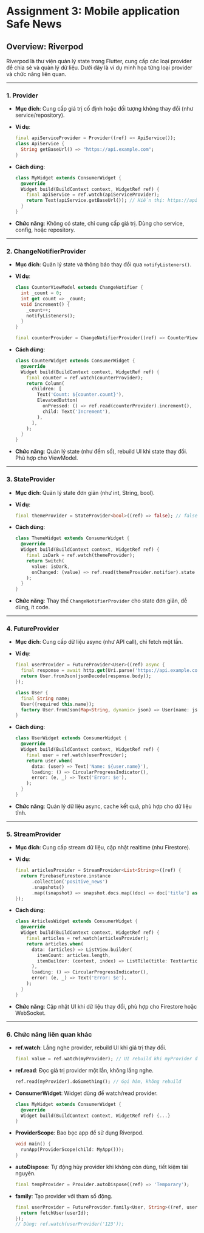 # Assignment 3: Mobile application Safe News

## Overview: Riverpod

Riverpod là thư viện quản lý state trong Flutter, cung cấp các loại provider để chia sẻ và quản lý dữ liệu. Dưới đây là ví dụ minh họa từng loại provider và chức năng liên quan.

---

### 1. **Provider**

- **Mục đích**: Cung cấp giá trị cố định hoặc đối tượng không thay đổi (như service/repository).
- **Ví dụ**:

  ```dart
  final apiServiceProvider = Provider((ref) => ApiService());
  class ApiService {
    String getBaseUrl() => "https://api.example.com";
  }
  ```

- **Cách dùng**:

  ```dart
  class MyWidget extends ConsumerWidget {
    @override
    Widget build(BuildContext context, WidgetRef ref) {
      final apiService = ref.watch(apiServiceProvider);
      return Text(apiService.getBaseUrl()); // Hiển thị: https://api.example.com
    }
  }
  ```

- **Chức năng**: Không có state, chỉ cung cấp giá trị. Dùng cho service, config, hoặc repository.

---

### 2. **ChangeNotifierProvider**

- **Mục đích**: Quản lý state và thông báo thay đổi qua `notifyListeners()`.
- **Ví dụ**:

  ```dart
  class CounterViewModel extends ChangeNotifier {
    int _count = 0;
    int get count => _count;
    void increment() {
      _count++;
      notifyListeners();
    }
  }

  final counterProvider = ChangeNotifierProvider((ref) => CounterViewModel());
  ```

- **Cách dùng**:

  ```dart
  class CounterWidget extends ConsumerWidget {
    @override
    Widget build(BuildContext context, WidgetRef ref) {
      final counter = ref.watch(counterProvider);
      return Column(
        children: [
          Text('Count: ${counter.count}'),
          ElevatedButton(
            onPressed: () => ref.read(counterProvider).increment(),
            child: Text('Increment'),
          ),
        ],
      );
    }
  }
  ```

- **Chức năng**: Quản lý state (như đếm số), rebuild UI khi state thay đổi. Phù hợp cho ViewModel.

---

### 3. **StateProvider**

- **Mục đích**: Quản lý state đơn giản (như int, String, bool).
- **Ví dụ**:

  ```dart
  final themeProvider = StateProvider<bool>((ref) => false); // false: light, true: dark
  ```

- **Cách dùng**:

  ```dart
  class ThemeWidget extends ConsumerWidget {
    @override
    Widget build(BuildContext context, WidgetRef ref) {
      final isDark = ref.watch(themeProvider);
      return Switch(
        value: isDark,
        onChanged: (value) => ref.read(themeProvider.notifier).state = value,
      );
    }
  }
  ```

- **Chức năng**: Thay thế `ChangeNotifierProvider` cho state đơn giản, dễ dùng, ít code.

---

### 4. **FutureProvider**

- **Mục đích**: Cung cấp dữ liệu async (như API call), chỉ fetch một lần.
- **Ví dụ**:

  ```dart
  final userProvider = FutureProvider<User>((ref) async {
    final response = await http.get(Uri.parse('https://api.example.com/user'));
    return User.fromJson(jsonDecode(response.body));
  });

  class User {
    final String name;
    User({required this.name});
    factory User.fromJson(Map<String, dynamic> json) => User(name: json['name']);
  }
  ```

- **Cách dùng**:

  ```dart
  class UserWidget extends ConsumerWidget {
    @override
    Widget build(BuildContext context, WidgetRef ref) {
      final user = ref.watch(userProvider);
      return user.when(
        data: (user) => Text('Name: ${user.name}'),
        loading: () => CircularProgressIndicator(),
        error: (e, _) => Text('Error: $e'),
      );
    }
  }
  ```

- **Chức năng**: Quản lý dữ liệu async, cache kết quả, phù hợp cho dữ liệu tĩnh.

---

### 5. **StreamProvider**

- **Mục đích**: Cung cấp stream dữ liệu, cập nhật realtime (như Firestore).
- **Ví dụ**:

  ```dart
  final articlesProvider = StreamProvider<List<String>>((ref) {
    return FirebaseFirestore.instance
        .collection('positive_news')
        .snapshots()
        .map((snapshot) => snapshot.docs.map((doc) => doc['title'] as String).toList());
  });
  ```

- **Cách dùng**:

  ```dart
  class ArticlesWidget extends ConsumerWidget {
    @override
    Widget build(BuildContext context, WidgetRef ref) {
      final articles = ref.watch(articlesProvider);
      return articles.when(
        data: (articles) => ListView.builder(
          itemCount: articles.length,
          itemBuilder: (context, index) => ListTile(title: Text(articles[index])),
        ),
        loading: () => CircularProgressIndicator(),
        error: (e, _) => Text('Error: $e'),
      );
    }
  }
  ```

- **Chức năng**: Cập nhật UI khi dữ liệu thay đổi, phù hợp cho Firestore hoặc WebSocket.

---

### 6. **Chức năng liên quan khác**

- **ref.watch**: Lắng nghe provider, rebuild UI khi giá trị thay đổi.

  ```dart
  final value = ref.watch(myProvider); // UI rebuild khi myProvider đổi
  ```

- **ref.read**: Đọc giá trị provider một lần, không lắng nghe.

  ```dart
  ref.read(myProvider).doSomething(); // Gọi hàm, không rebuild
  ```

- **ConsumerWidget**: Widget dùng để watch/read provider.

  ```dart
  class MyWidget extends ConsumerWidget {
    @override
    Widget build(BuildContext context, WidgetRef ref) {...}
  }
  ```

- **ProviderScope**: Bao bọc app để sử dụng Riverpod.

  ```dart
  void main() {
    runApp(ProviderScope(child: MyApp()));
  }
  ```

- **autoDispose**: Tự động hủy provider khi không còn dùng, tiết kiệm tài nguyên.

  ```dart
  final tempProvider = Provider.autoDispose((ref) => 'Temporary');
  ```

- **family**: Tạo provider với tham số động.

  ```dart
  final userProvider = FutureProvider.family<User, String>((ref, userId) async {
    return fetchUser(userId);
  });
  // Dùng: ref.watch(userProvider('123'));
  ```
